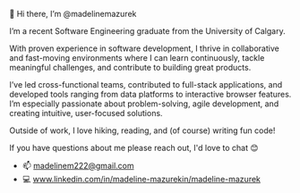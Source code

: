 👋 Hi there, I’m @madelinemazurek

I’m a recent Software Engineering graduate from the University of Calgary. 

With proven experience in software development, I thrive in collaborative and fast-moving 
environments where I can learn continuously, tackle meaningful challenges, and contribute 
to building great products.

I’ve led cross-functional teams, contributed to full-stack applications, and developed tools 
ranging from data platforms to interactive browser features. I’m especially passionate about 
problem-solving, agile development, and creating intuitive, user-focused solutions.

Outside of work, I love hiking, reading, and (of course) writing fun code!

If you have questions about me please reach out, I'd love to chat 😊
 - 📫 madelinem222@gmail.com
 - 💻 www.linkedin.com/in/madeline-mazurekin/madeline-mazurek

<!---
madelinemazurek/madelinemazurek is a ✨ special ✨ repository because its `README.md` (this file) appears on your GitHub profile.
You can click the Preview link to take a look at your changes.
--->
